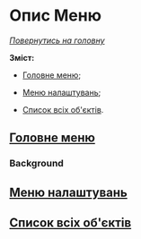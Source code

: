# Опис Меню

[*Повернутись на головну*](../README.md)

**Зміст:**

- [Головне меню](#Menu);

- [Меню налаштувань](#MenuOption);

- [Список всіх об'єктів](#AllObjects).

## [Головне меню](#Menu)

### Background

## [Меню налаштувань](#MenuOption)

## [Список всіх об'єктів](#AllObjects)
